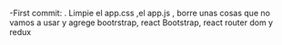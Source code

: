 -First commit: . Limpie el app.css ,el app.js , borre unas cosas que no vamos a usar y agrege bootrstrap, react Bootstrap, react router dom y redux